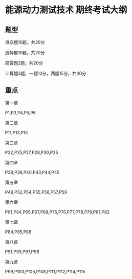 # 能源动力测试技术 期终考试大纲

## 题型

填空题10题，共20分

选择题10题，共20分

简答题2题，共20分

计算题3题，一题10分，两题15分，共40分

## 重点

第一章

P1,P3,P4,P5,P6

第二章

P11,P13,P15

第三章

P22,P25,P27,P28,P30,P35

第四章

P38,P39,P40,P43,P44,P45

第五章

P49,P52,P54,P55,P56,P57,P59

第六章

P61,P64,P65,P67,P68,P75,P76,P77,P78,P79,P81,P82

第七章

P84,P85,P88

第八章

P91,P93,P97,P98

第九章

P99,P100,P105,P108,P111,P112,P114,P115